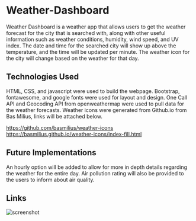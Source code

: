 # Weather-Dashboard
Weather Dashboard is a weather app that allows users to get the weather forecast for the city that is searched with, along with other useful information such as weather conditions, humidity, wind speed, and UV index. The date and time for the searched city will show up above the temperature, and the time will be updated per minute. The weather icon for the city will change based on the weather for that day.

## Technologies Used
HTML, CSS, and javascript were used to build the webpage. Bootstrap, fontawesome, and google fonts were used for layout and design. One Call API and Geocoding API from openweathermap were used to pull data for the weather forecasts. Weather icons were generated from Github.io from Bas Milius, links will be attached below.

https://github.com/basmilius/weather-icons
https://basmilius.github.io/weather-icons/index-fill.html

## Future Implementations
An hourly option will be added to allow for more in depth details regarding the weather for the entire day. Air pollution rating will also be provided to the users to inform about air quality. 

## Links 



![screenshot]()